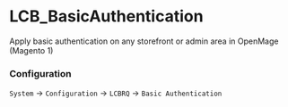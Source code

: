 # LCB_BasicAuthentication

Apply basic authentication on any storefront or admin area in OpenMage (Magento 1)

### Configuration

`System` -> `Configuration` -> `LCBRQ` -> `Basic Authentication`

